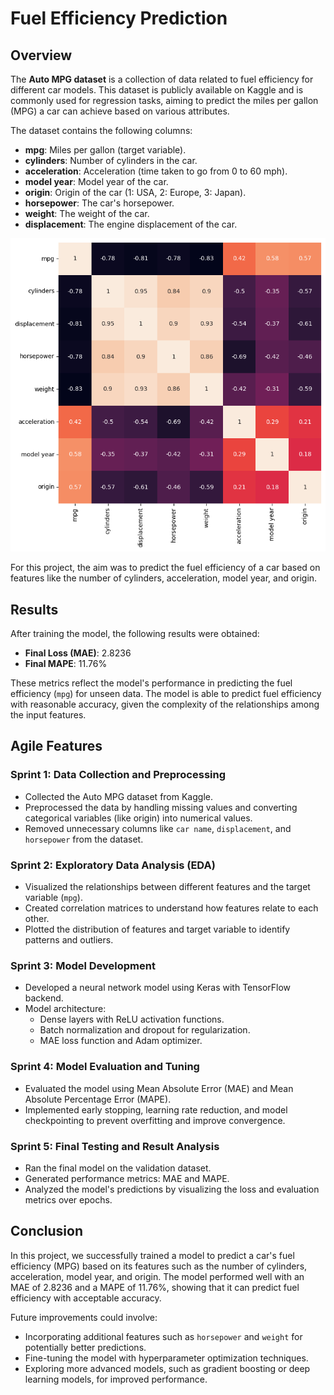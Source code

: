 # Fuel Efficiency Prediction

## Overview

The **Auto MPG dataset** is a collection of data related to fuel efficiency for different car models. This dataset is publicly available on Kaggle and is commonly used for regression tasks, aiming to predict the miles per gallon (MPG) a car can achieve based on various attributes.

The dataset contains the following columns:
- **mpg**: Miles per gallon (target variable).
- **cylinders**: Number of cylinders in the car.
- **acceleration**: Acceleration (time taken to go from 0 to 60 mph).
- **model year**: Model year of the car.
- **origin**: Origin of the car (1: USA, 2: Europe, 3: Japan).
- **horsepower**: The car's horsepower.
- **weight**: The weight of the car.
- **displacement**: The engine displacement of the car.
<img src="https://github.com/leovidith/Fuel-Efficiency-Prediction/blob/main/heatplot.png" width=700px>

For this project, the aim was to predict the fuel efficiency of a car based on features like the number of cylinders, acceleration, model year, and origin.

## Results

After training the model, the following results were obtained:

- **Final Loss (MAE)**: 2.8236
- **Final MAPE**: 11.76%

These metrics reflect the model's performance in predicting the fuel efficiency (`mpg`) for unseen data. The model is able to predict fuel efficiency with reasonable accuracy, given the complexity of the relationships among the input features.

## Agile Features

### Sprint 1: Data Collection and Preprocessing
- Collected the Auto MPG dataset from Kaggle.
- Preprocessed the data by handling missing values and converting categorical variables (like origin) into numerical values.
- Removed unnecessary columns like `car name`, `displacement`, and `horsepower` from the dataset.

### Sprint 2: Exploratory Data Analysis (EDA)
- Visualized the relationships between different features and the target variable (`mpg`).
- Created correlation matrices to understand how features relate to each other.
- Plotted the distribution of features and target variable to identify patterns and outliers.

### Sprint 3: Model Development
- Developed a neural network model using Keras with TensorFlow backend.
- Model architecture:
  - Dense layers with ReLU activation functions.
  - Batch normalization and dropout for regularization.
  - MAE loss function and Adam optimizer.
  
### Sprint 4: Model Evaluation and Tuning
- Evaluated the model using Mean Absolute Error (MAE) and Mean Absolute Percentage Error (MAPE).
- Implemented early stopping, learning rate reduction, and model checkpointing to prevent overfitting and improve convergence.

### Sprint 5: Final Testing and Result Analysis
- Ran the final model on the validation dataset.
- Generated performance metrics: MAE and MAPE.
- Analyzed the model's predictions by visualizing the loss and evaluation metrics over epochs.

## Conclusion

In this project, we successfully trained a model to predict a car's fuel efficiency (MPG) based on its features such as the number of cylinders, acceleration, model year, and origin. The model performed well with an MAE of 2.8236 and a MAPE of 11.76%, showing that it can predict fuel efficiency with acceptable accuracy.

Future improvements could involve:
- Incorporating additional features such as `horsepower` and `weight` for potentially better predictions.
- Fine-tuning the model with hyperparameter optimization techniques.
- Exploring more advanced models, such as gradient boosting or deep learning models, for improved performance.
